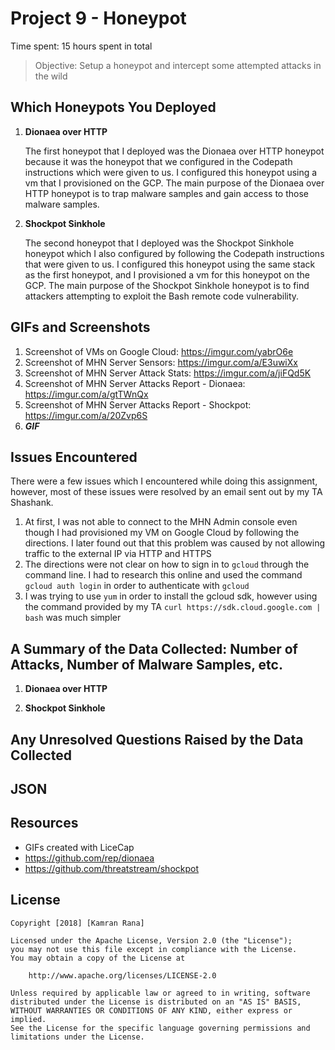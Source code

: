 # Project 9 - Honeypot

Time spent: 15 hours spent in total

> Objective: Setup a honeypot and intercept some attempted attacks in the wild

## Which Honeypots You Deployed

1. **Dionaea over HTTP**

    The first honeypot that I deployed was the Dionaea over HTTP honeypot because it was the honeypot that
    we configured in the Codepath instructions which were given to us. I configured this honeypot using a 
    vm that I provisioned on the GCP. The main purpose of the Dionaea over HTTP honeypot is to trap malware
    samples and gain access to those malware samples. 

2. **Shockpot Sinkhole**
    
    The second honeypot that I deployed was the Shockpot Sinkhole honeypot which I also configured by 
    following the Codepath instructions that were given to us. I configured this honeypot using the same
    stack as the first honeypot, and I provisioned a vm for this honeypot on the GCP. The main purpose
    of the Shockpot Sinkhole honeypot is to find attackers attempting to exploit the Bash remote code
    vulnerability. 

## GIFs and Screenshots

1. Screenshot of VMs on Google Cloud: https://imgur.com/yabrO6e
2. Screenshot of MHN Server Sensors: https://imgur.com/a/E3uwiXx
3. Screenshot of MHN Server Attack Stats: https://imgur.com/a/jiFQd5K
4. Screenshot of MHN Server Attacks Report - Dionaea: https://imgur.com/a/gtTWnQx
5. Screenshot of MHN Server Attacks Report - Shockpot: https://imgur.com/a/20Zvp6S
6. ***GIF***

## Issues Encountered 
There were a few issues which I encountered while doing this assignment, however, most of these issues
were resolved by an email sent out by my TA Shashank.

1. At first, I was not able to connect to the MHN Admin console even though I had provisioned my VM
   on Google Cloud by following the directions. I later found out that this problem was caused by
   not allowing traffic to the external IP via HTTP and HTTPS
2. The directions were not clear on how to sign in to `gcloud` through the command line. I had to 
   research this online and used the command `gcloud auth login` in order to authenticate with 
   `gcloud`
3. I was trying to use `yum` in order to install the gcloud sdk, however using the command provided
   by my TA `curl https://sdk.cloud.google.com | bash` was much simpler 
    
## A Summary of the Data Collected: Number of Attacks, Number of Malware Samples, etc.

1. **Dionaea over HTTP**


2. **Shockpot Sinkhole**

## Any Unresolved Questions Raised by the Data Collected

## JSON 

## Resources
* GIFs created with LiceCap
* https://github.com/rep/dionaea
* https://github.com/threatstream/shockpot

## License

    Copyright [2018] [Kamran Rana]

    Licensed under the Apache License, Version 2.0 (the "License");
    you may not use this file except in compliance with the License.
    You may obtain a copy of the License at

        http://www.apache.org/licenses/LICENSE-2.0

    Unless required by applicable law or agreed to in writing, software
    distributed under the License is distributed on an "AS IS" BASIS,
    WITHOUT WARRANTIES OR CONDITIONS OF ANY KIND, either express or implied.
    See the License for the specific language governing permissions and
    limitations under the License.
